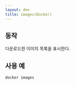 ```yaml
---
layout: dev
title: images(Docker)
---
```

## 동작

다운로드한 이미지 목록을 표시한다.

## 사용 예

```
docker images
```
